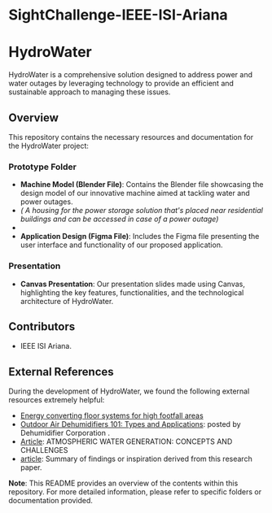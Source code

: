 # SightChallenge-IEEE-ISI-Ariana

# HydroWater

HydroWater is a comprehensive solution designed to address power and water outages by leveraging technology to provide an efficient and sustainable approach to managing these issues.

## Overview

This repository contains the necessary resources and documentation for the HydroWater project:

### Prototype Folder

- **Machine Model (Blender File)**: Contains the Blender file showcasing the design model of our innovative machine aimed at tackling water and power outages.
- *( A housing for the power storage solution that's placed near residential buildings and can be accessed in case of a power outage)*
- 
- **Application Design (Figma File)**: Includes the Figma file presenting the user interface and functionality of our proposed application.

### Presentation

- **Canvas Presentation**: Our presentation slides made using Canvas, highlighting the key features, functionalities, and the technological architecture of HydroWater.


## Contributors

- IEEE ISI Ariana.

## External References

During the development of HydroWater, we found the following external resources extremely helpful:

- [Energy converting floor systems for high footfall areas]([link/to/article](https://www.innoenergy.com/discover-innovative-solutions/online-marketplace-for-energy-innovations/energy-floors/?fbclid=IwAR27fBBzoJ6IRqQa0y9b5Zc03aUStw1yfw-fRwJI66IN4DYw_5HI4LzJiJY))
- [Outdoor Air Dehumidifiers 101: Types and Applications]([link/to/paper](https://www.dehumidifiercorp.com/blog/outdoor-air-dehumidifier-applications/?fbclid=IwAR30wBcLxQQreboxL1m3CwVbdSdQYJkKN2N46Nr_W9E6rr9PARpQW2OuKrg)): posted by Dehumidifier Corporation .
- [Article]([link/to/paper](https://www.thermopedia.com/content/10265/?fbclid=IwAR03jCHoD8lBekiT8o73wI9Cc6skE0Q2CKxvEBVvJK493E8qLetHh4UF-ZQ)): ATMOSPHERIC WATER GENERATION: CONCEPTS AND CHALLENGES
- [article](link/to/paper): Summary of findings or inspiration derived from this research paper.


**Note**: This README provides an overview of the contents within this repository. For more detailed information, please refer to specific folders or documentation provided.
